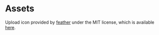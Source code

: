 # Assets

Upload icon provided by [feather](https://github.com/feathericons/feather) under the MIT license, which is available [here](https://github.com/feathericons/feather/blob/master/LICENSE).